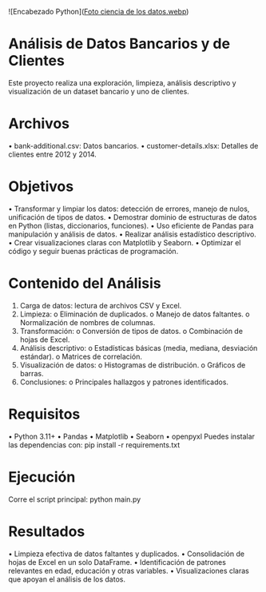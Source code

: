 ![Encabezado Python]([Foto ciencia de los datos.webp](https://raw.githubusercontent.com/Elimntero/Proyecto-EDA-con-Python/refs/heads/main/Foto%20ciencia%20de%20los%20datos.webp?token=GHSAT0AAAAAADCALK4HQTDM43UD4ONVEWASZ7X3DMA))
# Análisis de Datos Bancarios y de Clientes
Este proyecto realiza una exploración, limpieza, análisis descriptivo y visualización de un dataset bancario y uno de clientes.

# Archivos
•	bank-additional.csv: Datos bancarios.
•	customer-details.xlsx: Detalles de clientes entre 2012 y 2014.

# Objetivos
•	Transformar y limpiar los datos: detección de errores, manejo de nulos, unificación de tipos de datos.
•	Demostrar dominio de estructuras de datos en Python (listas, diccionarios, funciones).
•	Uso eficiente de Pandas para manipulación y análisis de datos.
•	Realizar análisis estadístico descriptivo.
•	Crear visualizaciones claras con Matplotlib y Seaborn.
•	Optimizar el código y seguir buenas prácticas de programación.

# Contenido del Análisis
1.	Carga de datos: lectura de archivos CSV y Excel.
2.	Limpieza:
o	Eliminación de duplicados.
o	Manejo de datos faltantes.
o	Normalización de nombres de columnas.
4.	Transformación:
o	Conversión de tipos de datos.
o	Combinación de hojas de Excel.
5.	Análisis descriptivo:
o	Estadísticas básicas (media, mediana, desviación estándar).
o	Matrices de correlación.
6.	Visualización de datos:
o	Histogramas de distribución.
o	Gráficos de barras.
7.	Conclusiones:
o	Principales hallazgos y patrones identificados.

# Requisitos
•	Python 3.11+
•	Pandas
•	Matplotlib
•	Seaborn
•	openpyxl
Puedes instalar las dependencias con:
pip install -r requirements.txt

# Ejecución
Corre el script principal:
python main.py

# Resultados
•	Limpieza efectiva de datos faltantes y duplicados.
•	Consolidación de hojas de Excel en un solo DataFrame.
•	Identificación de patrones relevantes en edad, educación y otras variables.
•	Visualizaciones claras que apoyan el análisis de los datos.

